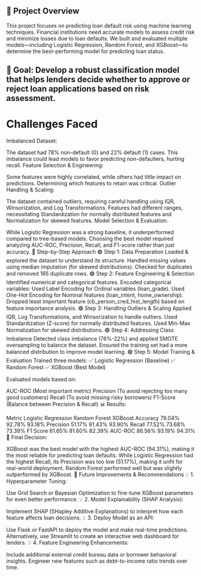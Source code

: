 ## 📌 Project Overview

This project focuses on predicting loan default risk using machine learning techniques. Financial institutions need accurate models to assess credit risk and minimize losses due to loan defaults. We built and evaluated multiple models—including Logistic Regression, Random Forest, and XGBoost—to determine the best-performing model for predicting loan status.

## 🚀 Goal: Develop a robust classification model that helps lenders decide whether to approve or reject loan applications based on risk assessment.

# Challenges Faced
Imbalanced Dataset:

The dataset had 78% non-default (0) and 22% default (1) cases. This imbalance could lead models to favor predicting non-defaulters, hurting recall.
Feature Selection & Engineering:

Some features were highly correlated, while others had little impact on predictions. Determining which features to retain was critical.
Outlier Handling & Scaling:

The dataset contained outliers, requiring careful handling using IQR, Winsorization, and Log Transformations.
Features had different ranges, necessitating Standardization for normally distributed features and Normalization for skewed features.
Model Selection & Evaluation:

While Logistic Regression was a strong baseline, it underperformed compared to tree-based models.
Choosing the best model required analyzing AUC-ROC, Precision, Recall, and F1-score rather than just accuracy.
🔬 Step-by-Step Approach
🟢 Step 1: Data Preparation
Loaded & explored the dataset to understand its structure.
Handled missing values using median imputation (for skewed distributions).
Checked for duplicates and removed 165 duplicate rows.
🟢 Step 2: Feature Engineering & Selection
Identified numerical and categorical features.
Encoded categorical variables:
Used Label Encoding for Ordinal variables (loan_grade).
Used One-Hot Encoding for Nominal features (loan_intent, home_ownership).
Dropped least important feature (cb_person_cred_hist_length) based on feature importance analysis.
🟢 Step 3: Handling Outliers & Scaling
Applied IQR, Log Transformations, and Winsorization to handle outliers.
Used Standardization (Z-score) for normally distributed features.
Used Min-Max Normalization for skewed distributions.
🟢 Step 4: Addressing Class Imbalance
Detected class imbalance (78%-22%) and applied SMOTE oversampling to balance the dataset.
Ensured the training set had a more balanced distribution to improve model learning.
🟢 Step 5: Model Training & Evaluation
Trained three models:
✅ Logistic Regression (Baseline)
✅ Random Forest
✅ XGBoost (Best Model)

Evaluated models based on:

AUC-ROC (Most important metric)
Precision (To avoid rejecting too many good customers)
Recall (To avoid missing risky borrowers)
F1-Score (Balance between Precision & Recall)
📊 Results:

Metric	Logistic Regression	Random Forest	XGBoost
Accuracy	79.04%	92.78%	93.18%
Precision	51.17%	91.43%	93.90%
Recall	77.52%	73.68%	73.39%
F1 Score	61.65%	81.60%	82.39%
AUC-ROC	86.56%	93.19%	94.31%
🔹 Final Decision:

XGBoost was the best model with the highest AUC-ROC (94.31%), making it the most reliable for predicting loan defaults.
While Logistic Regression had the highest Recall, its Precision was too low (51.17%), making it unfit for real-world deployment.
Random Forest performed well but was slightly outperformed by XGBoost.
🚀 Future Improvements & Recommendations
💡 1. Hyperparameter Tuning:

Use Grid Search or Bayesian Optimization to fine-tune XGBoost parameters for even better performance.
💡 2. Model Explainability (SHAP Analysis):

Implement SHAP (SHapley Additive Explanations) to interpret how each feature affects loan decisions.
💡 3. Deploy Model as an API:

Use Flask or FastAPI to deploy the model and make real-time predictions.
Alternatively, use Streamlit to create an interactive web dashboard for lenders.
💡 4. Feature Engineering Enhancements:

Include additional external credit bureau data or borrower behavioral insights.
Engineer new features such as debt-to-income ratio trends over time.
